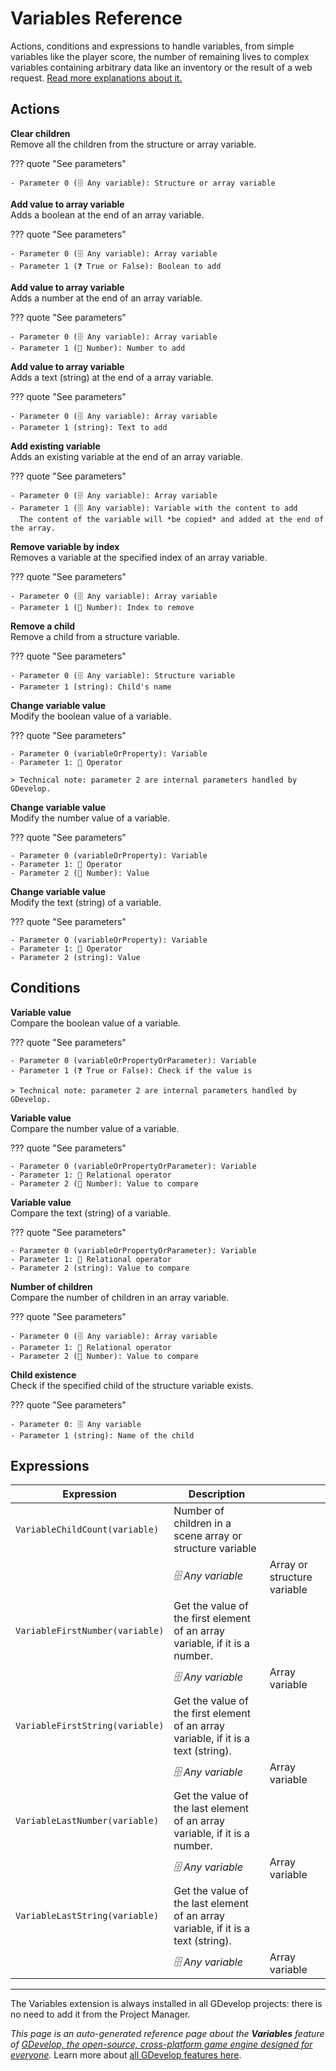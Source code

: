 # Variables Reference

Actions, conditions and expressions to handle variables, from simple variables like the player score, the number of remaining lives to complex variables containing arbitrary data like an inventory or the result of a web request. [Read more explanations about it.](/gdevelop5/all-features/variables)

## Actions

**Clear children**  
Remove all the children from the structure or array variable.

??? quote "See parameters"

    - Parameter 0 (🗄️ Any variable): Structure or array variable

**Add value to array variable**  
Adds a boolean at the end of an array variable.

??? quote "See parameters"

    - Parameter 0 (🗄️ Any variable): Array variable
    - Parameter 1 (❓ True or False): Boolean to add

**Add value to array variable**  
Adds a number at the end of an array variable.

??? quote "See parameters"

    - Parameter 0 (🗄️ Any variable): Array variable
    - Parameter 1 (🔢 Number): Number to add

**Add value to array variable**  
Adds a text (string) at the end of a array variable.

??? quote "See parameters"

    - Parameter 0 (🗄️ Any variable): Array variable
    - Parameter 1 (string): Text to add

**Add existing variable**  
Adds an existing variable at the end of an array variable.

??? quote "See parameters"

    - Parameter 0 (🗄️ Any variable): Array variable
    - Parameter 1 (🗄️ Any variable): Variable with the content to add
      The content of the variable will *be copied* and added at the end of the array.

**Remove variable by index**  
Removes a variable at the specified index of an array variable.

??? quote "See parameters"

    - Parameter 0 (🗄️ Any variable): Array variable
    - Parameter 1 (🔢 Number): Index to remove

**Remove a child**  
Remove a child from a structure variable.

??? quote "See parameters"

    - Parameter 0 (🗄️ Any variable): Structure variable
    - Parameter 1 (string): Child's name

**Change variable value**  
Modify the boolean value of a variable.

??? quote "See parameters"

    - Parameter 0 (variableOrProperty): Variable
    - Parameter 1: 🟰 Operator

    > Technical note: parameter 2 are internal parameters handled by GDevelop.

**Change variable value**  
Modify the number value of a variable.

??? quote "See parameters"

    - Parameter 0 (variableOrProperty): Variable
    - Parameter 1: 🟰 Operator
    - Parameter 2 (🔢 Number): Value

**Change variable value**  
Modify the text (string) of a variable.

??? quote "See parameters"

    - Parameter 0 (variableOrProperty): Variable
    - Parameter 1: 🟰 Operator
    - Parameter 2 (string): Value

## Conditions

**Variable value**  
Compare the boolean value of a variable.

??? quote "See parameters"

    - Parameter 0 (variableOrPropertyOrParameter): Variable
    - Parameter 1 (❓ True or False): Check if the value is

    > Technical note: parameter 2 are internal parameters handled by GDevelop.

**Variable value**  
Compare the number value of a variable.

??? quote "See parameters"

    - Parameter 0 (variableOrPropertyOrParameter): Variable
    - Parameter 1: 🟰 Relational operator
    - Parameter 2 (🔢 Number): Value to compare

**Variable value**  
Compare the text (string) of a variable.

??? quote "See parameters"

    - Parameter 0 (variableOrPropertyOrParameter): Variable
    - Parameter 1: 🟰 Relational operator
    - Parameter 2 (string): Value to compare

**Number of children**  
Compare the number of children in an array variable.

??? quote "See parameters"

    - Parameter 0 (🗄️ Any variable): Array variable
    - Parameter 1: 🟰 Relational operator
    - Parameter 2 (🔢 Number): Value to compare

**Child existence**  
Check if the specified child of the structure variable exists.

??? quote "See parameters"

    - Parameter 0: 🗄️ Any variable
    - Parameter 1 (string): Name of the child

## Expressions

| Expression | Description |  |
|-----|-----|-----|
| `VariableChildCount(variable)` | Number of children in a scene array or structure variable ||
| | _🗄️ Any variable_ | Array or structure variable |
| `VariableFirstNumber(variable)` | Get the value of the first element of an array variable, if it is a number. ||
| | _🗄️ Any variable_ | Array variable |
| `VariableFirstString(variable)` | Get the value of the first element of an array variable, if it is a text (string). ||
| | _🗄️ Any variable_ | Array variable |
| `VariableLastNumber(variable)` | Get the value of the last element of an array variable, if it is a number. ||
| | _🗄️ Any variable_ | Array variable |
| `VariableLastString(variable)` | Get the value of the last element of an array variable, if it is a text (string). ||
| | _🗄️ Any variable_ | Array variable |



---

The Variables extension is always installed in all GDevelop projects: there is no need to add it from the Project Manager.

*This page is an auto-generated reference page about the **Variables** feature of [GDevelop, the open-source, cross-platform game engine designed for everyone](https://gdevelop.io/).* Learn more about [all GDevelop features here](/gdevelop5/all-features).
